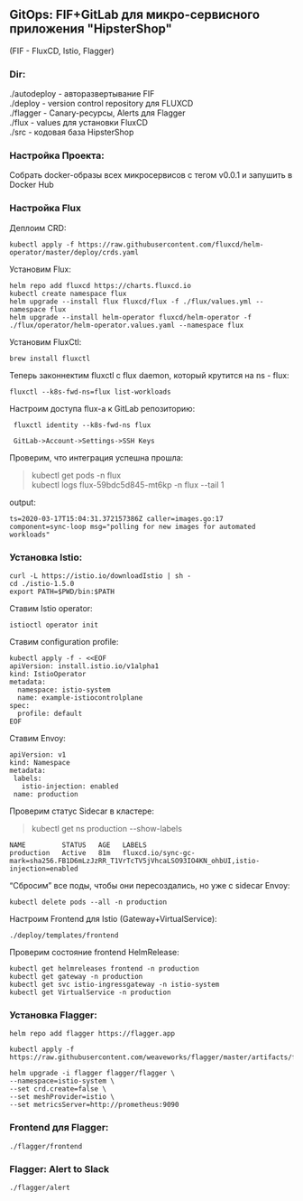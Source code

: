 <H2>GitOps: FIF+GitLab для микро-сервисного приложения "HipsterShop" </H2>

(FIF - FluxCD, Istio, Flagger)

<H3>Dir: </H3>

   ./autodeploy - авторазвертывание FIF <br>
   ./deploy - version control repository для FLUXCD   <br>
   ./flagger - Canary-ресурсы, Alerts для Flagger<br>
   ./flux - values для установки FluxCD<br>
   ./src - кодовая база HipsterShop<br>



<H3>Настройка Проекта: </H3>

 Собрать docker-образы всех микросервисов с тегом v0.0.1 и запушить в Docker Hub <br>


<H3>Настройка Flux </H3>

Деплоим  CRD:

 ```
kubectl apply -f https://raw.githubusercontent.com/fluxcd/helm-operator/master/deploy/crds.yaml
 ```

Установим Flux:

 ```
helm repo add fluxcd https://charts.fluxcd.io
kubectl create namespace flux
helm upgrade --install flux fluxcd/flux -f ./flux/values.yml --namespace flux
helm upgrade --install helm-operator fluxcd/helm-operator -f ./flux/operator/helm-operator.values.yaml --namespace flux
 ```

Установим FluxCtl:

```
brew install fluxctl
```
Теперь законнектим fluxctl с flux daemon, который крутится на ns - flux:

```
fluxctl --k8s-fwd-ns=flux list-workloads
```

Настроим доступа flux-а к GitLab репозиторию:

```
 fluxctl identity --k8s-fwd-ns flux

 GitLab->Account->Settings->SSH Keys
```

Проверим, что интеграция успешна прошла: <br>

> kubectl get pods -n flux <br>
> kubectl logs flux-59bdc5d845-mt6kp -n flux --tail 1 <br>

output:
```
ts=2020-03-17T15:04:31.372157386Z caller=images.go:17 
component=sync-loop msg="polling for new images for automated workloads"
 ```

<H3>Установка Istio:</H3>

```
curl -L https://istio.io/downloadIstio | sh -
cd ./istio-1.5.0
export PATH=$PWD/bin:$PATH
```

Ставим Istio operator:

```
istioctl operator init
```

Ставим configuration profile:

```
kubectl apply -f - <<EOF
apiVersion: install.istio.io/v1alpha1
kind: IstioOperator
metadata:
  namespace: istio-system
  name: example-istiocontrolplane
spec:
  profile: default
EOF

```



Ставим Envoy:

```
apiVersion: v1
kind: Namespace
metadata:
 labels:
   istio-injection: enabled
 name: production
```

Проверим статус Sidecar в кластере:

> kubectl get ns production --show-labels

```
NAME         STATUS   AGE   LABELS
production   Active   81m   fluxcd.io/sync-gc-mark=sha256.FB1D6mLzJzRR_T1VrTcTV5jVhcaLSO93IO4KN_ohbUI,istio-injection=enabled

```

“Сбросим” все поды, чтобы они пересоздались, но уже с sidecar Envoy:

```
kubectl delete pods --all -n production
```


Настроим Frontend для Istio (Gateway+VirtualService):

```
./deploy/templates/frontend
```

Проверим состояние frontend HelmRelease:

```
kubectl get helmreleases frontend -n production
kubectl get gateway -n production
kubectl get svc istio-ingressgateway -n istio-system
kubectl get VirtualService -n production

```

<H3>Установка Flagger:</H3>

```
helm repo add flagger https://flagger.app

kubectl apply -f https://raw.githubusercontent.com/weaveworks/flagger/master/artifacts/flagger/crd.yaml

helm upgrade -i flagger flagger/flagger \
--namespace=istio-system \
--set crd.create=false \
--set meshProvider=istio \
--set metricsServer=http://prometheus:9090
```

<H3>Frontend для Flagger:</H3>

```
./flagger/frontend
```

<H3>Flagger: Alert to Slack</H3>

```
./flagger/alert
```